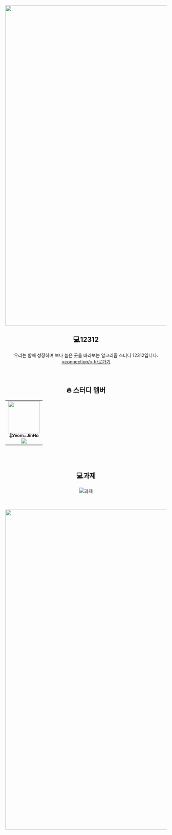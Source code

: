<div><img src="https://user-images.githubusercontent.com/116149736/200574871-cf4ba89d-73f1-461e-adb7-7dd300720fff.jpg" width="1000"/>

<div align=center>

## 💻12312
우리는 함께 성장하며 보다 높은 곳을 바라보는 알고리즘 스터디 12312입니다.<br>[\<connection/> 바로가기](https://k7c202.p.ssafy.io/)
<br><br><br>
## 🔥 스터디 멤버<br>
<table>
<tr><td align="center"><a href="https://github.com/Yeom-JinHo"><img src="https://avatars.githubusercontent.com/u/81306489?v=4" width="100px;" alt=""/><br /><sub><b>👑Yeom-JinHo</b></a><br><a href="https://solved.ac/profile/wlsgh97"><img src="http://mazassumnida.wtf/api/mini/generate_badge?boj=wlsgh97" /></sub></a><br /></td></table>
<br><br>

## 💻과제
![과제](https://www.coalla.co.kr/api/svg/12312)
<br><br><br>
</div>

<div><img src="https://user-images.githubusercontent.com/116149736/200578139-c971c35c-12fb-4f41-a730-db93e0301797.jpg" width="1000"/>